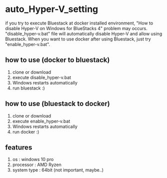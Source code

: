 # auto_Hyper-V_setting
if you try to execute Bluestack at docker installed environment, "How to disable Hyper-V on Windows for BlueStacks 4" problem may occurs.
"disable_hyper-v.bat" file will automatically disable Hyper-V and allow using Bluestack.
When you want to use docker after using Bluestack, just try "enable_hyper-v.bat".

## how to use (docker to bluestack)
1. clone or download
2. execute disable_hyper-v.bat
3. Windows restarts automatically
4. run bluestack :)

## how to use (bluestack to docker)
1. clone or download
2. execute enable_hyper-v.bat
3. Windows restarts automatically
4. run docker :)

## features
1. os : windows 10 pro
2. processor : AMD Ryzen
3. system type : 64bit (not important, maybe..)
